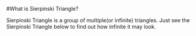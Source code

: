 #What is Sierpinski Triangle?

Sierpinski Triangle is a group of multiple(or infinite) triangles. Just see the Sierpinski Triangle below to find out how infinite it may look.